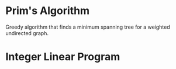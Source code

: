 # Prim's Algorithm

Greedy algorithm that finds a minimum spanning tree for a weighted undirected graph.

# Integer Linear Program

